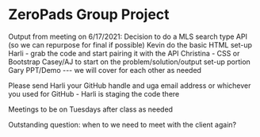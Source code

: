 # ZeroPads Group Project
Output from meeting on 6/17/2021: 
Decision to do a MLS search type API (so we can repurpose for final if possible)
Kevin do the basic HTML set-up 
Harli - grab the code and start pairing it with the API
Christina - CSS or Bootstrap
Casey/AJ to start on the problem/solution/output set-up portion
Gary PPT/Demo 
--- we will cover for each other as needed

Please send Harli your GitHub handle and uga email address or whichever you used for GitHub - Harli is staging the code there

Meetings to be on Tuesdays after class as needed

Outstanding question: when to we need to meet with the client again?
